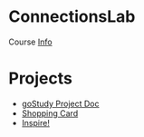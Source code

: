 # ConnectionsLab
Course [Info](https://github.com/MathuraMG/ConnectionsLabSpring22)

# Projects

* [goStudy Project Doc](https://eric-asare.github.io/ConnectionsLab/week1/goStudyWebPageDocumentation/webpage-final/goStudyWebPage/index.html)
* [Shopping Card](https://eric-asare.github.io/ConnectionsLab/week2/shoppingCard-Final/index.html)
* [Inspire!]()
